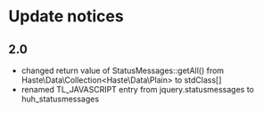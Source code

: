 # Update notices

## 2.0
* changed return value of StatusMessages::getAll() from Haste\Data\Collection<Haste\Data\Plain> to stdClass[]
* renamed TL_JAVASCRIPT entry from jquery.statusmessages to huh_statusmessages